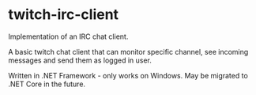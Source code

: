 # twitch-irc-client

Implementation of an IRC chat client.

A basic twitch chat client that can monitor specific channel, see incoming messages and send them as logged in user.

Written in .NET Framework - only works on Windows. May be migrated to .NET Core in the future.
